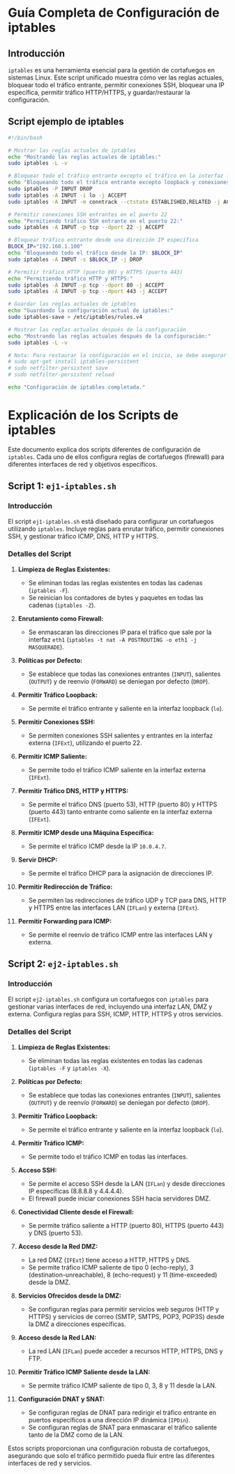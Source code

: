 # Guía Completa de Configuración de iptables

## Introducción

`iptables` es una herramienta esencial para la gestión de cortafuegos en sistemas Linux. Este script unificado muestra cómo ver las reglas actuales, bloquear todo el tráfico entrante, permitir conexiones SSH, bloquear una IP específica, permitir tráfico HTTP/HTTPS, y guardar/restaurar la configuración.

## Script ejemplo de iptables

```sh
#!/bin/bash

# Mostrar las reglas actuales de iptables
echo "Mostrando las reglas actuales de iptables:"
sudo iptables -L -v

# Bloquear todo el tráfico entrante excepto el tráfico en la interfaz loopback (lo)
echo "Bloqueando todo el tráfico entrante excepto loopback y conexiones establecidas:"
sudo iptables -P INPUT DROP
sudo iptables -A INPUT -i lo -j ACCEPT
sudo iptables -A INPUT -m conntrack --ctstate ESTABLISHED,RELATED -j ACCEPT

# Permitir conexiones SSH entrantes en el puerto 22
echo "Permitiendo tráfico SSH entrante en el puerto 22:"
sudo iptables -A INPUT -p tcp --dport 22 -j ACCEPT

# Bloquear tráfico entrante desde una dirección IP específica
BLOCK_IP="192.168.1.100"
echo "Bloqueando todo el tráfico desde la IP: $BLOCK_IP"
sudo iptables -A INPUT -s $BLOCK_IP -j DROP

# Permitir tráfico HTTP (puerto 80) y HTTPS (puerto 443)
echo "Permitiendo tráfico HTTP y HTTPS:"
sudo iptables -A INPUT -p tcp --dport 80 -j ACCEPT
sudo iptables -A INPUT -p tcp --dport 443 -j ACCEPT

# Guardar las reglas actuales de iptables
echo "Guardando la configuración actual de iptables:"
sudo iptables-save > /etc/iptables/rules.v4

# Mostrar las reglas actuales después de la configuración
echo "Mostrando las reglas actuales después de la configuración:"
sudo iptables -L -v

# Nota: Para restaurar la configuración en el inicio, se debe asegurar que el paquete iptables-persistent esté instalado y configurado correctamente.
# sudo apt-get install iptables-persistent
# sudo netfilter-persistent save
# sudo netfilter-persistent reload

echo "Configuración de iptables completada."
```

# Explicación de los Scripts de iptables

Este documento explica dos scripts diferentes de configuración de `iptables`. Cada uno de ellos configura reglas de cortafuegos (firewall) para diferentes interfaces de red y objetivos específicos.

## Script 1: `ej1-iptables.sh`

### Introducción

El script `ej1-iptables.sh` está diseñado para configurar un cortafuegos utilizando `iptables`. Incluye reglas para enrutar tráfico, permitir conexiones SSH, y gestionar tráfico ICMP, DNS, HTTP y HTTPS.

### Detalles del Script

1. **Limpieza de Reglas Existentes:**
   - Se eliminan todas las reglas existentes en todas las cadenas (`iptables -F`).
   - Se reinician los contadores de bytes y paquetes en todas las cadenas (`iptables -Z`).

2. **Enrutamiento como Firewall:**
   - Se enmascaran las direcciones IP para el tráfico que sale por la interfaz `eth1` (`iptables -t nat -A POSTROUTING -o eth1 -j MASQUERADE`).

3. **Políticas por Defecto:**
   - Se establece que todas las conexiones entrantes (`INPUT`), salientes (`OUTPUT`) y de reenvío (`FORWARD`) se deniegan por defecto (`DROP`).

4. **Permitir Tráfico Loopback:**
   - Se permite el tráfico entrante y saliente en la interfaz loopback (`lo`).

5. **Permitir Conexiones SSH:**
   - Se permiten conexiones SSH salientes y entrantes en la interfaz externa (`IFExt`), utilizando el puerto 22.

6. **Permitir ICMP Saliente:**
   - Se permite todo el tráfico ICMP saliente en la interfaz externa (`IFExt`).

7. **Permitir Tráfico DNS, HTTP y HTTPS:**
   - Se permite el tráfico DNS (puerto 53), HTTP (puerto 80) y HTTPS (puerto 443) tanto entrante como saliente en la interfaz externa (`IFExt`).

8. **Permitir ICMP desde una Máquina Específica:**
   - Se permite el tráfico ICMP desde la IP `10.0.4.7`.

9. **Servir DHCP:**
   - Se permite el tráfico DHCP para la asignación de direcciones IP.

10. **Permitir Redirección de Tráfico:**
    - Se permiten las redirecciones de tráfico UDP y TCP para DNS, HTTP y HTTPS entre las interfaces LAN (`IFLan`) y externa (`IFExt`).

11. **Permitir Forwarding para ICMP:**
    - Se permite el reenvío de tráfico ICMP entre las interfaces LAN y externa.

## Script 2: `ej2-iptables.sh`

### Introducción

El script `ej2-iptables.sh` configura un cortafuegos con `iptables` para gestionar varias interfaces de red, incluyendo una interfaz LAN, DMZ y externa. Configura reglas para SSH, ICMP, HTTP, HTTPS y otros servicios.

### Detalles del Script

1. **Limpieza de Reglas Existentes:**
   - Se eliminan todas las reglas existentes en todas las cadenas (`iptables -F` y `iptables -X`).

2. **Políticas por Defecto:**
   - Se establece que todas las conexiones entrantes (`INPUT`), salientes (`OUTPUT`) y de reenvío (`FORWARD`) se deniegan por defecto (`DROP`).

3. **Permitir Tráfico Loopback:**
   - Se permite el tráfico entrante y saliente en la interfaz loopback (`lo`).

4. **Permitir Tráfico ICMP:**
   - Se permite todo el tráfico ICMP en todas las interfaces.

5. **Acceso SSH:**
   - Se permite el acceso SSH desde la LAN (`IFLan`) y desde direcciones IP específicas (8.8.8.8 y 4.4.4.4).
   - El firewall puede iniciar conexiones SSH hacia servidores DMZ.

6. **Conectividad Cliente desde el Firewall:**
   - Se permite tráfico saliente a HTTP (puerto 80), HTTPS (puerto 443) y DNS (puerto 53).

7. **Acceso desde la Red DMZ:**
   - La red DMZ (`IFExt`) tiene acceso a HTTP, HTTPS y DNS.
   - Se permite tráfico ICMP saliente de tipo 0 (echo-reply), 3 (destination-unreachable), 8 (echo-request) y 11 (time-exceeded) desde la DMZ.

8. **Servicios Ofrecidos desde la DMZ:**
   - Se configuran reglas para permitir servicios web seguros (HTTP y HTTPS) y servicios de correo (SMTP, SMTPS, POP3, POP3S) desde la DMZ a direcciones específicas.

9. **Acceso desde la Red LAN:**
   - La red LAN (`IFLan`) puede acceder a recursos HTTP, HTTPS, DNS y FTP.

10. **Permitir Tráfico ICMP Saliente desde la LAN:**
    - Se permite tráfico ICMP saliente de tipo 0, 3, 8 y 11 desde la LAN.

11. **Configuración DNAT y SNAT:**
    - Se configuran reglas de DNAT para redirigir el tráfico entrante en puertos específicos a una dirección IP dinámica (`IPDin`).
    - Se configuran reglas de SNAT para enmascarar el tráfico saliente tanto de la DMZ como de la LAN.

Estos scripts proporcionan una configuración robusta de cortafuegos, asegurando que solo el tráfico permitido pueda fluir entre las diferentes interfaces de red y servicios.

